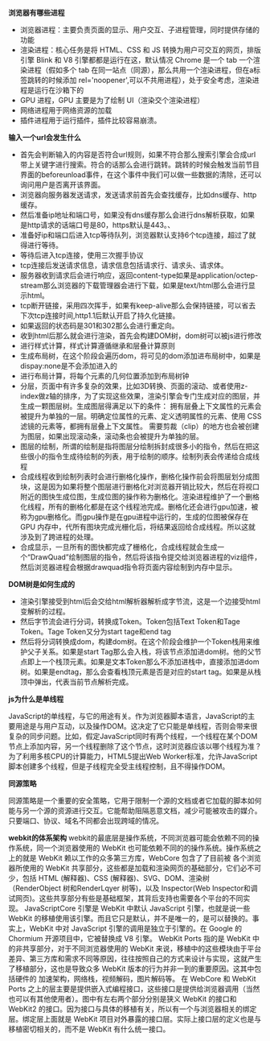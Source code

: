 **浏览器有哪些进程**

- 浏览器进程：主要负责页面的显示、用户交互、子进程管理，同时提供存储的功能
- 渲染进程：核心任务是将 HTML、CSS 和 JS 转换为用户可交互的网页，排版引擎 Blink 和 V8 引擎都都是运行在这，默认情况 Chrome 是一个 tab 一个渲染进程（假如多个 tab 在同一站点（同源），那么共用一个渲染进程，但在a标签跳转的时候添加 rel='noopener',可以不共用进程），处于安全考虑，渲染进程是运行在沙箱下的
- GPU 进程，GPU 主要是为了绘制 UI（渲染交个渲染进程）
- 网络进程用于网络资源的加载
- 插件进程用于运行插件，插件比较容易崩溃。


**输入一个url会发生什么**

- 首先会判断输入的内容是否符合url规则，如果不符合那么搜索引擎会合成url带上关键字进行搜索。符合的话那么会进行跳转。跳转的时候会触发当前节目界面的beforeunload事件，在这个事件中我们可以做一些数据的清除，还可以询问用户是否离开该界面。
- 浏览器向服务器发送请求，发送请求前首先会查找缓存，比如dns缓存、http缓存。
- 然后准备ip地址和端口号，如果没有dns缓存那么会进行dns解析获取，如果是http请求的话端口号是80，https默认是443。、
- 准备好ip和端口后进入tcp等待队列，浏览器默认支持6个tcp连接，超过了就得进行等待。
- 等待后进入tcp连接，使用三次握手协议
- tcp连接后发送请求信息，请求信息包括请求行、请求头、请求体。
- 服务器收到请求后会进行响应，返回content-type如果是application/octep-stream那么浏览器的下载管理器会进行下载，如果是text/html那么会进行显示html。
- tcp断开链接，采用四次挥手，如果有keep-alive那么会保持链接，可以省去下次tcp连接时间,http1.1后默认开启了持久化链接。
- 如果返回的状态码是301和302那么会进行重定向。
- 收到html后那么就会进行渲染，首先会构建DOM树，dom树可以被js进行修改
- 进行样式计算，样式计算遵循继承和层叠计算原则
- 生成布局树，在这个阶段会遍历dom，将可见的dom添加进布局树中，如果是dispay:none是不会添加进入的
- 进行布局计算，将每个元素的几何位置添加到布局树钟
- 分层，页面中有许多复杂的效果，比如3D转换、页面的滚动、或者使用z-index做z轴的排序，为了实现这些效果，渲染引擎会专门生成对应的图层，并生成一颗图层树。生成图层得满足以下的条件： 拥有层叠上下文属性的元素会被提升为单独的一层。明确定位属性的元素、定义透明属性的元素、使用 CSS 滤镜的元素等，都拥有层叠上下文属性。 需要剪裁（clip）的地方也会被创建为图层，如果出现滚动条，滚动条也会被提升为单独的层。
- 图层的绘制，所谓的绘制是指将图层分绘制拆封成很多小的指令，然后在把这些很小的指令生成待绘制的列表，用于绘制的顺序。绘制列表会传递给合成线程
- 合成线程收到绘制列表时会进行删格化操作，删格化操作前会将图层划分成图块，这是因为如果将整个图层进行删格化对浏览器开销比较大，然后在将视口附近的图快生成位图，生成位图的操作称为删格化。渲染进程维护了一个删格化线程，所有的删格化都是在这个线程池完成。删格化还会进行gpu加速，被称为gpu删格化。而gpu操作是在gpu进程中运行的，生成的位图被保存在 GPU 内存中，代所有图块完成光栅化后，将结果返回给合成线程。所以这就涉及到了跨进程的处理。
- 合成显示，一旦所有的图快都完成了栅格化，合成线程就会生成一个“DrawQuad”绘制图层的指令，然后将该指令提交给浏览器进程的viz组件，然后浏览器进程会根据drawquad指令将页面内容绘制到内存中显示。


**DOM树是如何生成的**

- 渲染引擎接受到html后会交给html解析器解析成字节流，这是一个边接受html变解析的过程。
- 然后字节流会进行分词，转换成Token。Token包括Text Token和Tage Token。Tage Token又分为start tage和end tag
- 然后将分词转换成dom，构建dom树。在这个阶段会维护一个Token栈用来维护父子关系。如果是start Tag那么会入栈，将该节点添加进dom树。他的父节点即上一个栈顶元素。如果是文本Token那么不添加进栈中，直接添加进dom树。如果是endtag，那么会查看栈顶元素是否是对应的start tag。如果是从栈顶中弹出，代表当前节点解析完成。



**js为什么是单线程**

JavaScript的单线程，与它的用途有关。作为浏览器脚本语言，JavaScript的主要用途是与用户互动，以及操作DOM。这决定了它只能是单线程，否则会带来很复杂的同步问题。比如，假定JavaScript同时有两个线程，一个线程在某个DOM节点上添加内容，另一个线程删除了这个节点，这时浏览器应该以哪个线程为准？
为了利用多核CPU的计算能力，HTML5提出Web Worker标准，允许JavaScript脚本创建多个线程，但是子线程完全受主线程控制，且不得操作DOM。


**同源策略**

同源策略是一个重要的安全策略，它用于限制一个源的文档或者它加载的脚本如何能与另一个源的资源进行交互。它能帮助阻隔恶意文档，减少可能被攻击的媒介。只要端口、协议、域名不同都会出现跨域的情况。



**webkit的体系架构**
webkit的最底层是操作系统，不同浏览器可能会依赖不同的操作系统，同一个浏览器使用的 WebKit 也可能依赖不同的的操作系统。操作系统之上的就是 WebKit 赖以工作的众多第三方库，WebCore 包含了了目前被 各个浏览器所使用的 WebKit 共享部分，这些都是加载和渲染网页的基础部分，它们必不可少，包括 HTML (解释器)、CSS (解释器)、SVG、DOM、渲染树（RenderObject 树和RenderLqyer 树等)，以及 Inspector(Web Inspector和调试网页)。这些共享部分有些是基础框架，其背后支持也需要各个平台的不同实现。
JavaScriptCore 引擎是 WebKit 中默认 JavaScript 引擎，也就是说一些 WebKit 的移植使用该引擎。而且它只是默认，并不是唯一的，是可以替换的。事实上，WebKit 中对 JavaScript 引擎的调用是独立于引擎的。在 Google 的 Chormium 开源项目中，它被替换成 V8 引擎。
WebKit Ports 指的是 WebKit 中的非共享部分，对于不同浏览器使用的 WebKit 来说，移植中的这些模块由于平台差异、第三方库和需求不同等原因，往往按照自己的方式来设计与实现，这就产生了移植部分，这也是导致众多 WebKit 版本的行为并非一到的重要原因。这其中包括硬件的 加速架构，网络栈，视频解码，图片解码等。
在 WebCore 和 WebKit Ports 之上的层主要是提供嵌入式编程接口，这些接口是提供给浏览器调用（当然也可以有其他使用者）。图中有左右两个部分分别是狭义 WebKit 的接口和 WebKit2 的接口。因为接口与具体的移植有关，所以有一个与浏览器相关的绑定层。绑定层上面就是 WebKit 项目对外暴露的接口层。实际上接口层的定义也是与移植密切相关的，而不是 WebKit 有什么统一接口。